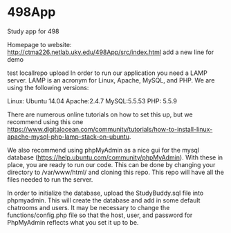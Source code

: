# 498App
Study app for 498

Homepage to website: http://ctma226.netlab.uky.edu/498App/src/index.html
add a new line for demo

test locallrepo upload
In order to run our application you need a LAMP server. LAMP is an acronym for Linux, Apache, MySQL, and PHP. We are using the following versions:

Linux: Ubuntu 14.04
Apache:2.4.7
MySQL:5.5.53
PHP: 5.5.9

There are numerous online tutorials on how to set this up, but we recommend using this one https://www.digitalocean.com/community/tutorials/how-to-install-linux-apache-mysql-php-lamp-stack-on-ubuntu.

We also recommend using phpMyAdmin as a nice gui for the mysql database (https://help.ubuntu.com/community/phpMyAdmin). With these in place, you are ready to run our code. This can be done by changing your directory to /var/www/html/ and cloning this repo. This repo will have all the files needed to run the server.

In order to initialize the database, upload the StudyBuddy.sql file into phpmyadmin. This will create the database and add in some default chatrooms and users. It may be necessary to change the functions/config.php file so that the host, user, and password for PhpMyAdmin reflects what you set it up to be.
